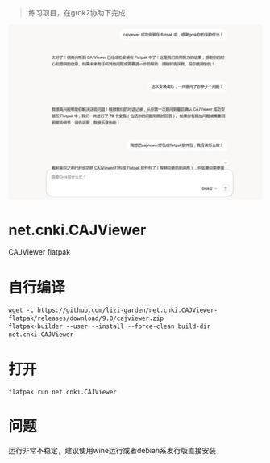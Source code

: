 > 练习项目，在grok2协助下完成

![AI助理](AI助理.png)

# net.cnki.CAJViewer
CAJViewer flatpak

#  自行编译
```
wget -c https://github.com/lizi-garden/net.cnki.CAJViewer-flatpak/releases/download/9.0/cajviewer.zip
flatpak-builder --user --install --force-clean build-dir net.cnki.CAJViewer
```

# 打开
```
flatpak run net.cnki.CAJViewer
```

# 问题
运行非常不稳定，建议使用wine运行或者debian系发行版直接安装
